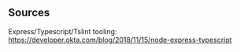 ## Sources

Express/Typescript/Tslint tooling: https://developer.okta.com/blog/2018/11/15/node-express-typescript
